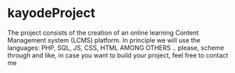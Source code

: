 # kayodeProject
The project consists of the creation of an online learning Content Management system (LCMS) platform.
 In principle we will use the languages: PHP, SQL, JS, CSS, HTML AMONG OTHERS ..
 please, scheme through and like, in case you want to build your project, feel free to contact 
 me
